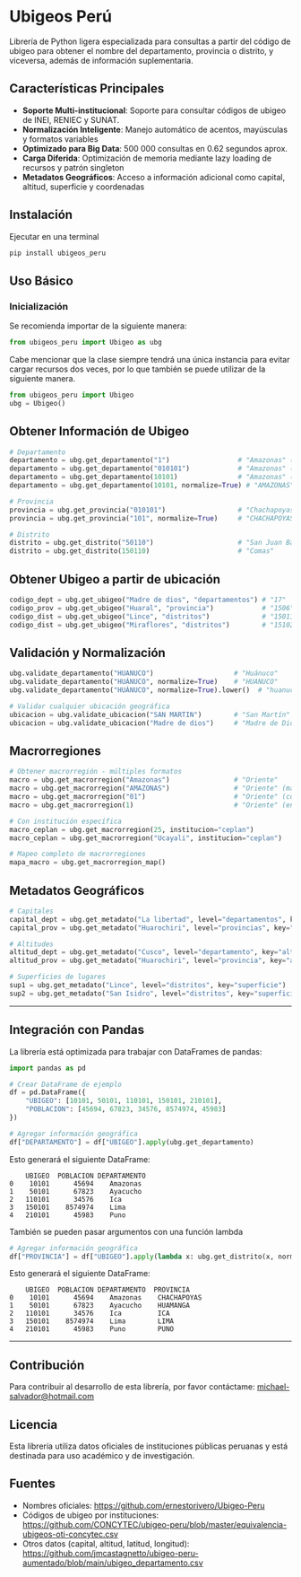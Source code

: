 # Ubigeos Perú

Librería de Python ligera especializada para consultas a partir del código de ubigeo para obtener el nombre del departamento, provincia o distrito, y viceversa, además de información suplementaria.

## Características Principales

- **Soporte Multi-institucional**: Soporte para consultar códigos de ubigeo de INEI, RENIEC y SUNAT.
- **Normalización Inteligente**: Manejo automático de acentos, mayúsculas y formatos variables
- **Optimizado para Big Data**: 500 000 consultas en 0.62 segundos aprox.
- **Carga Diferida**: Optimización de memoria mediante lazy loading de recursos y patrón singleton
- **Metadatos Geográficos**: Acceso a información adicional como capital, altitud, superficie y coordenadas

## Instalación

Ejecutar en una terminal

```bash
pip install ubigeos_peru
```

## Uso Básico

### Inicialización

Se recomienda importar de la siguiente manera:

```python
from ubigeos_peru import Ubigeo as ubg
```
Cabe mencionar que la clase siempre tendrá una única instancia para evitar cargar recursos dos veces,
por lo que también se puede utilizar de la siguiente manera.

```python
from ubigeos_peru import Ubigeo
ubg = Ubigeo()
```

## Obtener Información de Ubigeo
```python
# Departamento
departamento = ubg.get_departamento("1")                 # "Amazonas" (código corto)
departamento = ubg.get_departamento("010101")            # "Amazonas" (código completo)
departamento = ubg.get_departamento(10101)               # "Amazonas" (integer)
departamento = ubg.get_departamento(10101, normalize=True) # "AMAZONAS"

# Provincia
provincia = ubg.get_provincia("010101")                  # "Chachapoyas"
provincia = ubg.get_provincia("101", normalize=True)     # "CHACHAPOYAS"

# Distrito
distrito = ubg.get_distrito("50110")                     # "San Juan Bautista"
distrito = ubg.get_distrito(150110)                      # "Comas"
```
## Obtener Ubigeo a partir de ubicación
```python
codigo_dept = ubg.get_ubigeo("Madre de dios", "departamentos") # "17"
codigo_prov = ubg.get_ubigeo("Huaral", "provincia")            # "1506"
codigo_dist = ubg.get_ubigeo("Lince", "distritos")             # "150116"
codigo_dist = ubg.get_ubigeo("Miraflores", "distritos")        # "151021"
```

## Validación y Normalización
```python
ubg.validate_departamento("HUANUCO")                    # "Huánuco"
ubg.validate_departamento("HUÁNUCO", normalize=True)    # "HUANUCO"
ubg.validate_departamento("HUÁNUCO", normalize=True).lower()  # "huanuco"

# Validar cualquier ubicación geográfica
ubicacion = ubg.validate_ubicacion("SAN MARTIN")        # "San Martín"
ubicacion = ubg.validate_ubicacion("Madre de dios")     # "Madre de Dios"
```

## Macrorregiones

```python
# Obtener macrorregión - múltiples formatos
macro = ubg.get_macrorregion("Amazonas")                # "Oriente"
macro = ubg.get_macrorregion("AMAZONAS")                # "Oriente" (mayúsculas)
macro = ubg.get_macrorregion("01")                      # "Oriente" (código string)
macro = ubg.get_macrorregion(1)                         # "Oriente" (entero)

# Con institución específica
macro_ceplan = ubg.get_macrorregion(25, institucion="ceplan")          # "Nororiente"
macro_ceplan = ubg.get_macrorregion("Ucayali", institucion="ceplan")   # "Nororiente"

# Mapeo completo de macrorregiones
mapa_macro = ubg.get_macrorregion_map()
```

## Metadatos Geográficos

```python
# Capitales
capital_dept = ubg.get_metadato("La libertad", level="departamentos", key="capital") # "Trujillo"
capital_prov = ubg.get_metadato("Huarochiri", level="provincias", key="capital")     # "Matucana"

# Altitudes
altitud_dept = ubg.get_metadato("Cusco", level="departamento", key="altitud")       # "3439"
altitud_prov = ubg.get_metadato("Huarochiri", level="provincia", key="altitud")     # "2395"

# Superficies de lugares
sup1 = ubg.get_metadato("Lince", level="distritos", key="superficie")               # "3.03"
sup2 = ubg.get_metadato("San Isidro", level="distritos", key="superficie")          # "11.1"

```

---

## Integración con Pandas

La librería está optimizada para trabajar con DataFrames de pandas:

```python
import pandas as pd

# Crear DataFrame de ejemplo
df = pd.DataFrame({
    "UBIGEO": [10101, 50101, 110101, 150101, 210101],
    "POBLACION": [45694, 67823, 34576, 8574974, 45983]
})

# Agregar información geográfica
df["DEPARTAMENTO"] = df["UBIGEO"].apply(ubg.get_departamento)
```
Esto generará el siguiente DataFrame:

```
    UBIGEO  POBLACION DEPARTAMENTO
0    10101      45694    Amazonas
1    50101      67823    Ayacucho
2   110101      34576    Ica     
3   150101    8574974    Lima    
4   210101      45983    Puno    
```
También se pueden pasar argumentos con una función lambda
```python
# Agregar información geográfica
df["PROVINCIA"] = df["UBIGEO"].apply(lambda x: ubg.get_distrito(x, normalize= True))
```
Esto generará el siguiente DataFrame:

```
    UBIGEO  POBLACION DEPARTAMENTO  PROVINCIA   
0    10101      45694    Amazonas    CHACHAPOYAS
1    50101      67823    Ayacucho    HUAMANGA
2   110101      34576    Ica         ICA   
3   150101    8574974    Lima        LIMA
4   210101      45983    Puno        PUNO
```
---

## Contribución

Para contribuir al desarrollo de esta librería, por favor contáctame: michael-salvador@hotmail.com

## Licencia

Esta librería utiliza datos oficiales de instituciones públicas peruanas y está destinada para uso académico y de investigación.


## Fuentes
 - Nombres oficiales: https://github.com/ernestorivero/Ubigeo-Peru
 - Códigos de ubigeo por instituciones: https://github.com/CONCYTEC/ubigeo-peru/blob/master/equivalencia-ubigeos-oti-concytec.csv
 - Otros datos (capital, altitud, latitud, longitud): https://github.com/jmcastagnetto/ubigeo-peru-aumentado/blob/main/ubigeo_departamento.csv